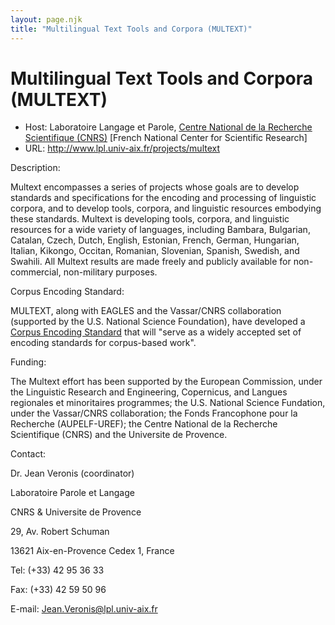 ```yaml
---
layout: page.njk
title: "Multilingual Text Tools and Corpora (MULTEXT)"
---
```

# Multilingual Text Tools and Corpora (MULTEXT)








* Host: Laboratoire Langage et Parole, [Centre National de la Recherche Scientifique (CNRS)](http://www.lpl.univ-aix.fr) [French National Center for Scientific Research]
* URL: <http://www.lpl.univ-aix.fr/projects/multext>



Description:


Multext encompasses a series of projects whose goals are to develop standards and
 specifications for the encoding and processing of linguistic corpora, and to develop
 tools, corpora, and linguistic resources embodying these standards. Multext is developing
 tools, corpora, and linguistic resources for a wide variety of languages, including
 Bambara, Bulgarian, Catalan, Czech, Dutch, English, Estonian, French, German, Hungarian,
 Italian, Kikongo, Occitan, Romanian, Slovenian, Spanish, Swedish, and Swahili. All
 Multext results are made freely and publicly available for non-commercial, non-military
 purposes.



Corpus Encoding Standard:


MULTEXT, along with EAGLES and the Vassar/CNRS collaboration (supported by the U.S.
 National Science Foundation), have developed a [Corpus Encoding Standard](http://www.cs.vassar.edu/CES) that will "serve as a widely accepted set of encoding standards for corpus-based
 work".



Funding:


The Multext effort has been supported by the European Commission, under the Linguistic
 Research and Engineering, Copernicus, and Langues regionales et minoritaires programmes;
 the U.S. National Science Fundation, under the Vassar/CNRS collaboration; the Fonds
 Francophone pour la Recherche (AUPELF-UREF); the Centre National de la Recherche Scientifique
 (CNRS) and the Universite de Provence.



Contact:



Dr. Jean Veronis (coordinator)


Laboratoire Parole et Langage


CNRS & Universite de Provence


29, Av. Robert Schuman


13621 Aix-en-Provence Cedex 1, France


Tel: (+33) 42 95 36 33


Fax: (+33) 42 59 50 96


E-mail: [Jean.Veronis@lpl.univ-aix.fr](mailto:Jean.Veronis@lpl.univ-aix.fr)






